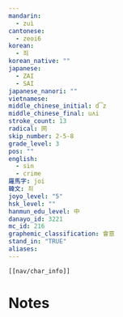 ```yaml
---
mandarin:
  - zuì
cantonese:
  - zeoi6
korean:
  - 죄
korean_native: ""
japanese:
  - ZAI
  - SAI
japanese_nanori: ""
vietnamese:
middle_chinese_initial: d͡z
middle_chinese_final: uʌi
stroke_count: 13
radical: 网
skip_number: 2-5-8
grade_level: 3
pos: ""
english:
  - sin
  - crime
羅馬字: joi
韓文: 죄
joyo_level: "5"
hsk_level: ""
hanmun_edu_level: 中
danayo_id: 3221
mc_id: 216
graphemic_classification: 會意
stand_in: "TRUE"
aliases:
---
```

```meta-bind-embed
[[nav/char_info]]
```

# Notes
